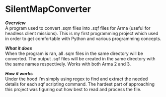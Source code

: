 SilentMapConverter
========================

***Overview***  
A program used to convert .sqm files into .sqf files for Arma (useful for headless client missions). This is my first programming project which used in order to get comfortable with Python and various programming concepts.

***What it does***  
When the program is ran, all .sqm files in the same directory will be converted. The output .sqf files will be created in the same directory with the same names respectively.
Works with both Arma 2 and 3.

***How it works***  
Under the hood I'm simply using regex to find and extract the needed details for each sqf scripting command. The hardest part of approaching this project was figuring out how best to read and process the file.
